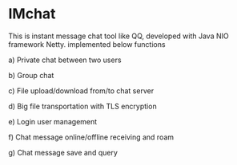# IMchat
This is instant message chat tool like QQ, developed with Java NIO framework Netty. implemented below functions

a) Private chat between two users

b) Group chat

c) File upload/download from/to chat server

d) Big file transportation with TLS encryption

e) Login user management

f) Chat message online/offline receiving and roam

g) Chat message save and query
